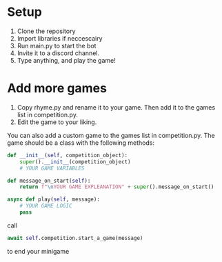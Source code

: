 # Setup
1. Clone the repository
2. Import libraries if neccescairy
3. Run main.py to start the bot 
4. Invite it to a discord channel.
5. Type anything, and play the game!

# Add more games
1. Copy rhyme.py and rename it to your game. Then add it to the games list in competition.py. 
2. Edit the game to your liking.

You can also add a custom game to the games list in competition.py. The game should be a class with the following methods:
```python
def __init__(self, competition_object):
    super().__init__(competition_object)
    # YOUR GAME VARIABLES

def message_on_start(self):
    return f"\nYOUR GAME EXPLEANATION" + super().message_on_start()

async def play(self, message):
    # YOUR GAME LOGIC
    pass 
```
call
```python
await self.competition.start_a_game(message)
```
to end your minigame